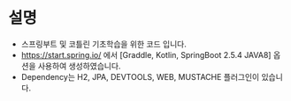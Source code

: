 # 설명
* 스프링부트 및 코틀린 기초학습을 위한 코드 입니다.
* https://start.spring.io/ 에서 [Graddle, Kotlin, SpringBoot 2.5.4 JAVA8] 옵션을 사용하여 생성하였습니다.
* Dependency는 H2, JPA, DEVTOOLS, WEB, MUSTACHE 플러그인이 있습니다.
